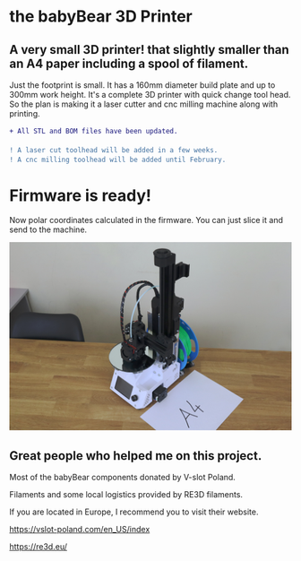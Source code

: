 # the babyBear 3D Printer
## A very small 3D printer! that slightly smaller than an A4 paper including a spool of filament.

Just the footprint is small. It has a 160mm diameter build plate and up to 300mm work height.
It's a complete 3D printer with quick change tool head. So the plan is making it a laser cutter and cnc milling machine along with printing.

```diff
+ All STL and BOM files have been updated.

! A laser cut toolhead will be added in a few weeks.
! A cnc milling toolhead will be added until February.
```
# Firmware is ready!
Now polar coordinates calculated in the firmware.
You can just slice it and send to the machine.

<img src="/Media/babyBear.jpg" alt="babyBear" title="Optional title">


## Great people who helped me on this project.

Most of the babyBear components donated by V-slot Poland.

Filaments and some local logistics provided by RE3D filaments.

If you are located in Europe, I recommend you to visit their website.

https://vslot-poland.com/en_US/index

https://re3d.eu/
